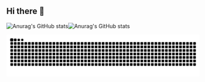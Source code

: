 ## Hi there 👋

![Anurag's GitHub stats](https://github-readme-stats.vercel.app/api?username=Rippko&theme=omni&show_icons=true&hide_border=true&hide_title=true&bg_color=9ca3af00)![Anurag's GitHub stats](https://github-readme-stats.vercel.app/api/top-langs?username=Rippko&theme=omni&show_icons=true&hide_border=true&hide_title=true&layout=compact&bg_color=9ca3af00)



<picture>
  <source media="(prefers-color-scheme: dark)" srcset="https://raw.githubusercontent.com/Rippko/Rippko/output/github-snake-dark.svg" />
  <source media="(prefers-color-scheme: light)" srcset="https://raw.githubusercontent.com/Rippko/Rippko/output/github-snake.svg" />
  <img alt="github-snake" src="https://raw.githubusercontent.com/Rippko/Rippko/output/github-snake.svg" />
</picture>
